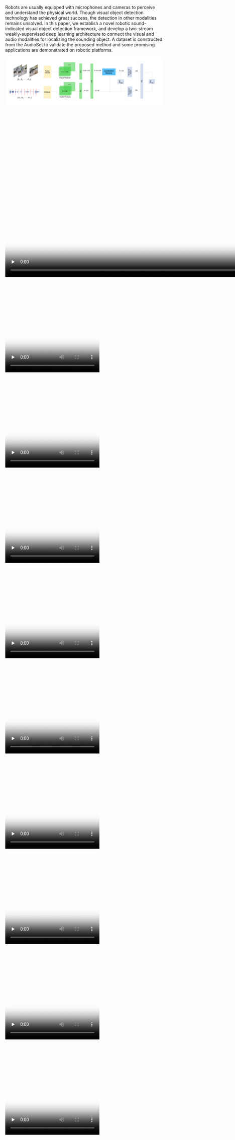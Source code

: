 Robots are usually equipped with microphones and cameras to perceive and understand the physical world. Though visual object detection technology has achieved great success, the detection in other modalities remains unsolved. In this paper, we establish a novel robotic sound-indicated visual object detection framework, and develop a two-stream weakly-supervised deep learning architecture to connect the visual and audio modalities for localizing the sounding object. A dataset is constructed from the AudioSet to validate the proposed method and some promising applications are demonstrated on robotic platforms.

<img src="system.png" />
<video id="video" controls="controls" preload="none" width="960" height="540" poster='ferariNSX_segment_scaled.jpg'>
          <source id="mp4" src="ferariNSX_segment_scaled.mp4" type="video/mp4">
          <p>Your user agent does not support the HTML5 Video element.</p>
</video>



<video id="video" controls="controls" preload="none" width="300" height="300" poster='video---1_cCGK4M_epoch_0_scaled.jpg'>
      <source id="mp4" src="video---1_cCGK4M_epoch_0_scaled.mp4" type="video/mp4">
      <p>Your user agent does not support the HTML5 Video element.</p>
</video>

<video id="video" controls="controls" preload="none" width="300" height="300" poster='video--d2Z5qR4qQ_epoch_0_scaled.jpg'>
      <source id="mp4" src="video--d2Z5qR4qQ_epoch_0_scaled.mp4" type="video/mp4">
      <p>Your user agent does not support the HTML5 Video element.</p>
</video>

<video id="video" controls="controls" preload="none" width="300" height="300" poster='video-2dUvMguNro_epoch_0_scaled.jpg'>
      <source id="mp4" src="video-2dUvMguNro_epoch_0_scaled.mp4" type="video/mp4">
      <p>Your user agent does not support the HTML5 Video element.</p>
</video>

<video id="video" controls="controls" preload="none" width="300" height="300" poster='video-2frhUmysu0_epoch_0_scaled.jpg'>
      <source id="mp4" src="video-2frhUmysu0_epoch_0_scaled.mp4" type="video/mp4">
      <p>Your user agent does not support the HTML5 Video element.</p>
</video>

<video id="video" controls="controls" preload="none" width="300" height="300" poster='video--a6yUi9a4g_epoch_0_scaled.jpg'>
      <source id="mp4" src="video--a6yUi9a4g_epoch_0_scaled.mp4" type="video/mp4">
      <p>Your user agent does not support the HTML5 Video element.</p>
</video>

<video id="video" controls="controls" preload="none" width="300" height="300" poster='video-_8E5aDUqas_epoch_0_scaled.jpg'>
      <source id="mp4" src="video-_8E5aDUqas_epoch_0_scaled.mp4" type="video/mp4">
      <p>Your user agent does not support the HTML5 Video element.</p>
</video>

<video id="video" controls="controls" preload="none" width="300" height="300" poster='video--7jZxfzemI_epoch_0_scaled.jpg'>
      <source id="mp4" src="video--7jZxfzemI_epoch_0_scaled.mp4" type="video/mp4">
      <p>Your user agent does not support the HTML5 Video element.</p>
</video>

<video id="video" controls="controls" preload="none" width="300" height="300" poster='video--F70LWypIg_epoch_0_scaled.jpg'>
      <source id="mp4" src="video--F70LWypIg_epoch_0_scaled.mp4" type="video/mp4">
      <p>Your user agent does not support the HTML5 Video element.</p>
</video>

<video id="video" controls="controls" preload="none" width="300" height="300" poster='video--7T50tAIrg_epoch_0_scaled.jpg'>
      <source id="mp4" src="video--7T50tAIrg_epoch_0_scaled.mp4" type="video/mp4">
      <p>Your user agent does not support the HTML5 Video element.</p>
</video>


